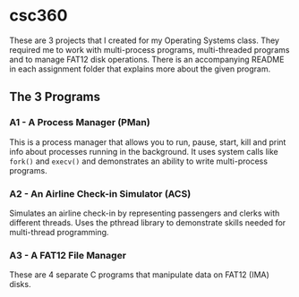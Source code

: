 # csc360
These are 3 projects that I created for my Operating Systems class. They required me to work with multi-process programs, multi-threaded programs and to manage FAT12 disk operations. There is an accompanying README in each assignment folder that explains more about the given program.

## The 3 Programs
### A1 - A Process Manager (PMan)
This is a process manager that allows you to run, pause, start, kill and print info about processes running in the background. It uses system calls like `fork()` and `execv()` and demonstrates an ability to write multi-process programs.

### A2 - An Airline Check-in Simulator (ACS)
Simulates an airline check-in by representing passengers and clerks with different threads. Uses the pthread library to demonstrate skills needed for multi-thread programming.

### A3 - A FAT12 File Manager
These are 4 separate C programs that manipulate data on FAT12 (IMA) disks.